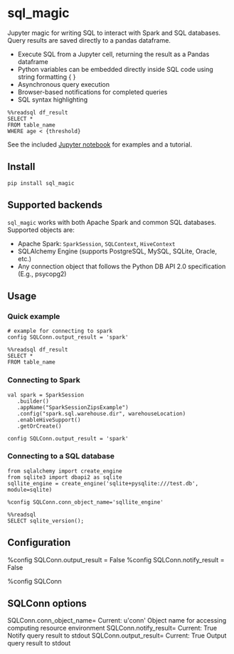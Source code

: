 sql_magic
=========

Jupyter magic for writing SQL to interact with Spark and SQL databases. Query results are saved directly to a pandas dataframe.

* Execute SQL from a Jupyter cell, returning the result as a Pandas dataframe
* Python variables can be embedded directly inside SQL code using string formatting { }
* Asynchronous query execution
* Browser-based notifications for completed queries
* SQL syntax highlighting


```
%%readsql df_result
SELECT *
FROM table_name
WHERE age < {threshold}
```

See the included [Jupyter notebook](https://github.com/crawles/sql_magic/blob/master/sql_magic%20API.ipynb) for examples and a tutorial.

## Install

`pip install sql_magic`

## Supported backends

`sql_magic` works with both Apache Spark and common SQL databases. Supported objects are:

* Apache Spark: `SparkSession`, `SQLContext`, `HiveContext`
* SQLAlchemy Engine (supports PostgreSQL, MySQL, SQLite, Oracle, etc.)
* Any connection object that follows the Python DB API 2.0 specification (E.g., psycopg2)

## Usage

### Quick example
```
# example for connecting to spark
config SQLConn.output_result = 'spark'
```
```
%%readsql df_result
SELECT *
FROM table_name
```

### Connecting to Spark

```
val spark = SparkSession
   .builder()
   .appName("SparkSessionZipsExample")
   .config("spark.sql.warehouse.dir", warehouseLocation)
   .enableHiveSupport()
   .getOrCreate()

config SQLConn.output_result = 'spark'
```

### Connecting to a SQL database

```
from sqlalchemy import create_engine
from sqlite3 import dbapi2 as sqlite
sqllite_engine = create_engine('sqlite+pysqlite:///test.db', module=sqlite)

%config SQLConn.conn_object_name='sqllite_engine'
```

```
%%readsql
SELECT sqlite_version();
```


## Configuration 

%config SQLConn.output_result = False
%config SQLConn.notify_result = False

%config SQLConn

SQLConn options
-------------
SQLConn.conn_object_name=<Unicode>
    Current: u'conn'
    Object name for accessing computing resource environment
SQLConn.notify_result=<Bool>
    Current: True
    Notify query result to stdout
SQLConn.output_result=<Bool>
    Current: True
    Output query result to stdout
